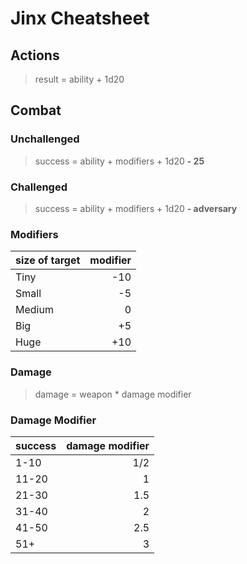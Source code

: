 # Jinx Cheatsheet

## Actions

>result = ability + 1d20

## Combat

### Unchallenged

>success = ability + modifiers + 1d20 **- 25**

### Challenged

>success = ability + modifiers + 1d20 **- adversary**

### Modifiers

size of target|modifier
---|---:
Tiny|-10
Small|-5
Medium|0
Big|+5
Huge|+10

### Damage

>damage = weapon * damage modifier

### Damage Modifier

success|damage modifier
---|---:
1-10|1/2
11-20|1
21-30|1.5
31-40|2
41-50|2.5
51+|3
